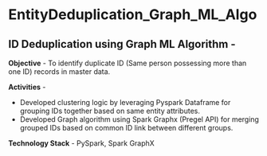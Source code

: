 # EntityDeduplication_Graph_ML_Algo

## ID Deduplication using Graph ML Algorithm -

**Objective** - To identify duplicate ID (Same person possessing more than one ID) records in master data.

**Activities** -
+ Developed clustering logic by leveraging Pyspark Dataframe for grouping IDs together based on
same entity attributes.
+ Developed Graph algorithm using Spark Graphx (Pregel API) for merging grouped IDs based on
common ID link between different groups.

**Technology Stack** - PySpark, Spark GraphX
